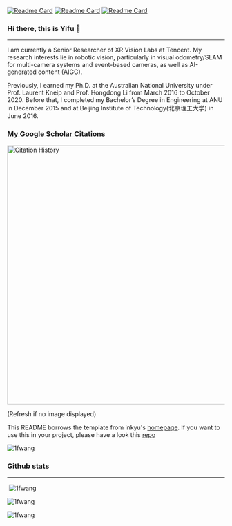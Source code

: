 [![Readme Card](https://github-readme-stats.vercel.app/api/pin/?username=MAVIS-SLAM&repo=OpenMAVIS&show_owner=false)](https://github.com/MAVIS-SLAM/OpenMAVIS) 
[![Readme Card](https://github-readme-stats.vercel.app/api/pin/?username=MobilePerceptionLab&repo=MultiCamCalib&show_owner=true)](https://github.com/MobilePerceptionLab/MultiCamCalib)
[![Readme Card](https://github-readme-stats.vercel.app/api/pin/?username=1fwang&repo=euroc_dataset_tools&show_owner=true)](https://github.com/1fwang/euroc_dataset_tools)
### Hi there, this is Yifu 👋
---
I am currently a Senior Researcher of XR Vision Labs at Tencent. My research interests lie in robotic vision, particularly in visual odometry/SLAM for multi-camera systems and event-based cameras, as well as AI-generated content (AIGC).

Previously, I earned my Ph.D. at the Australian National University under Prof. Laurent Kneip and Prof. Hongdong Li from March 2016 to October 2020. Before that, I completed my Bachelor’s Degree in Engineering at ANU in December 2015 and at Beijing Institute of Technology(北京理工大学) in June 2016.

### [My Google Scholar Citations](https://scholar.google.com.au/citations?user=_0BWh_8AAAAJ=en)

<p align="left"> <img src="https://vercel-citations.vercel.app/api/simple?id=_0BWh_8AAAAJ" alt="Citation History" width="600"/> </p>

(Refresh if no image displayed)

This README borrows the template from inkyu's [homepage](https://github.com/inkyusa/inkyusa). If you want to use this in your project, please have a look this [repo](https://github.com/inkyusa/google_scholar_citations)

<p align="left"> <img src="https://komarev.com/ghpvc/?username=1fwang&label=Profile%20views&color=0e75b6&style=flat-square" alt="1fwang" /> </p>

### Github stats
---
<p>&nbsp;<img align="center" src="https://github-readme-stats.vercel.app/api?username=1fwang&show_icons=true&theme=dark&locale=en&count_private=true" alt="1fwang" /></p>

<p><img align="center" src="https://github-readme-streak-stats.herokuapp.com/?user=1fwang&theme=dark" alt="1fwang" /></p>

<p><img align="center" src="https://github-readme-stats.vercel.app/api/top-langs/?username=1fwang&layout=compact&theme=dark" alt="1fwang" /></p> 
